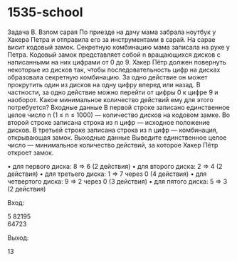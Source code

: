 # 1535-school


Задача В. Взлом сарая
По приезде на дачу мама забрала ноутбук у Хакера Петра и отправила его за инструментами
в сарай. На сарае висит кодовый замок. Секретную комбинацию мама записала на руке у
Петра.
Кодовый замок представляет собой n вращающихся дисков с написанными на них цифрами
от 0 до 9.
Хакер Пётр должен повернуть некоторые из дисков так, чтобы последовательность цифр на
дисках образовала секретную комбинацию. За одно действие он может прокрутить один из
дисков на одну цифру вперед или назад. В частности, за одно действие можно перейти от
цифры 0 к цифре 9 и наоборот.
Какое минимальное количество действий ему для этого потребуется?
Входные данные
В первой строке записано единственное целое число n (1 ≤ n ≤ 1000) — количество дисков
на кодовом замке.
Во второй строке записана строка из n цифр — исходное положение дисков.
В третьей строке записана строка из n цифр — комбинация, открывающая замок.
Выходные данные
Выведите единственное целое число — минимальное количество действий, за которое
Хакер Пётр откроет замок.

• для первого диска: 8 => 6 (2 действия)
• для второго диска: 2 => 4 (2 действия)
• для третьего диска: 1 => 7 через 0 (4 действия)
• для четвертого диска: 9 => 2 через 0 (3 действия)
• для пятого диска: 5 => 3 (2 действия)

Вход:   

5
82195   
64723

Выход:

13
